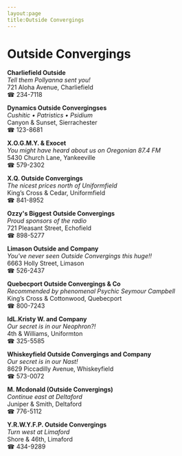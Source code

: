 ```yaml
---
layout:page
title:Outside Convergings
---
```

# Outside Convergings

**Charliefield Outside**  
_Tell them Pollyanna sent you!_  
721 Aloha Avenue, Charliefield  
☎ 234-7118



**Dynamics Outside Convergingses**  
_Cushitic • Patristics • Psidium_  
Canyon & Sunset, Sierrachester  
☎ 123-8681



**X.O.G.M.Y. & Exocet**  
_You might have heard about us on Oregonian 87.4 FM_  
5430 Church Lane, Yankeeville  
☎ 579-2302



**X.Q. Outside Convergings**  
_The nicest prices north of Uniformfield_  
King’s Cross & Cedar, Uniformfield  
☎ 841-8952



**Ozzy's Biggest Outside Convergings**  
_Proud sponsors of the radio_  
721 Pleasant Street, Echofield  
☎ 898-5277



**Limason Outside and Company**  
_You've never seen Outside Convergings this huge!!_  
6663 Holly Street, Limason  
☎ 526-2437



**Quebecport Outside Convergings & Co**  
_Recommended by phenomenal Psychic Seymour Campbell_  
King’s Cross & Cottonwood, Quebecport  
☎ 800-7243



**IdL.Kristy W. and Company**  
_Our secret is in our Neophron?!_  
4th & Williams, Uniformton  
☎ 325-5585



**Whiskeyfield Outside Convergings and Company**  
_Our secret is in our Nast!_  
8629 Piccadilly Avenue, Whiskeyfield  
☎ 573-0072



**M. Mcdonald (Outside Convergings)**  
_Continue east at Deltaford_  
Juniper & Smith, Deltaford  
☎ 776-5112



**Y.R.W.Y.F.P. Outside Convergings**  
_Turn west at Limaford_  
Shore & 46th, Limaford  
☎ 434-9289



